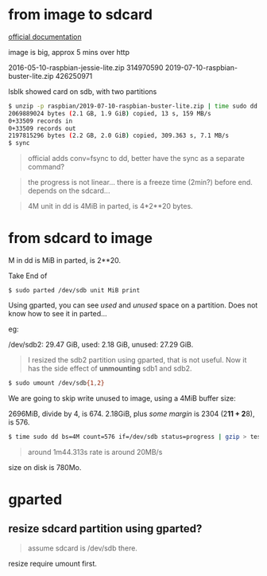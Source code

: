from image to sdcard
====================
[official documentation](https://www.raspberrypi.org/documentation/installation/installing-images/linux.md)

image is big, approx 5 mins over http

2016-05-10-raspbian-jessie-lite.zip 314970590
2019-07-10-raspbian-buster-lite.zip 426250971

lsblk showed card on sdb, with two partitions

```sh
$ unzip -p raspbian/2019-07-10-raspbian-buster-lite.zip | time sudo dd bs=4M of=/dev/sdb status=progress
2069889024 bytes (2.1 GB, 1.9 GiB) copied, 13 s, 159 MB/s
0+33509 records in
0+33509 records out
2197815296 bytes (2.2 GB, 2.0 GiB) copied, 309.363 s, 7.1 MB/s
$ sync
```

> official adds conv=fsync to dd, better have the sync as a separate command?
>

> the progress is not linear... there is a freeze time (2min?) before end.
> depends on the sdcard...

> 4M unit in dd is 4MiB in parted, is 4*2**20 bytes.

from sdcard to image
====================
M in dd is MiB in parted, is 2**20.


Take End of

```
$ sudo parted /dev/sdb unit MiB print
```

Using gparted, you can see _used_ and _unused_ space on a partition.
Does not know how to see it in parted...

eg: 

/dev/sdb2: 29.47 GiB, used: 2.18 GiB, unused: 27.29 GiB.

> I resized the sdb2 partition using gparted, that is not useful.
> Now it has the side effect of __unmounting__ sdb1 and sdb2.

```sh
$ sudo umount /dev/sdb{1,2}
```

We are going to skip write unused to image, using a 4MiB buffer size:

2696MiB, divide by 4, is 674.
2.18GiB, plus _some margin_ is 2304 (2**11 + 2**8), is 576.

```sh
$ time sudo dd bs=4M count=576 if=/dev/sdb status=progress | gzip > test.gz
```

> around 1m44.313s
> rate is around 20MB/s

size on disk is 780Mo.

gparted
=======
resize sdcard partition using gparted?
--------------------------------------
> assume sdcard is /dev/sdb there.

resize require umount first.
